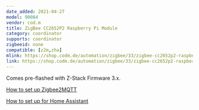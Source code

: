 ```yaml
---
date_added: 2021-04-27
model: 90084
vendor: cod.m
title: ZigBee CC2652P2 Raspberry Pi Module
category: coordinator
supports: coordinator
zigbeeid: none
compatible: [z2m,zha]
mlink: https://shop.codm.de/automation/zigbee/33/zigbee-cc2652p2-raspberry-pi-module
link: https://shop.codm.de/automation/zigbee/33/zigbee-cc2652p2-raspberry-pi-module
---
```


Comes pre-flashed with Z-Stack Firmware 3.x. 

[How to set up Zigbee2MQTT](https://github.com/codm/cc2652-raspberry-pi-module)

[How to set up for Home Assistant](https://github.com/MarijnPessers/cod.m-CC2538-CC2592-for-Home-Assistant)
